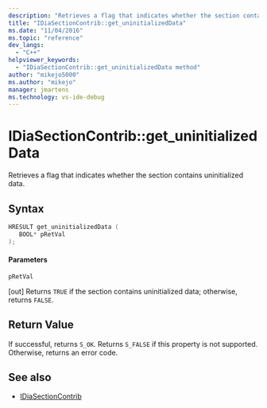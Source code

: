 ```yaml
---
description: "Retrieves a flag that indicates whether the section contains uninitialized data."
title: "IDiaSectionContrib::get_uninitializedData"
ms.date: "11/04/2016"
ms.topic: "reference"
dev_langs:
  - "C++"
helpviewer_keywords:
  - "IDiaSectionContrib::get_uninitializedData method"
author: "mikejo5000"
ms.author: "mikejo"
manager: jmartens
ms.technology: vs-ide-debug
---
```

# IDiaSectionContrib::get_uninitializedData

Retrieves a flag that indicates whether the section contains uninitialized data.

## Syntax

```C++
HRESULT get_uninitializedData ( 
   BOOL* pRetVal
);
```

#### Parameters
 `pRetVal`

[out] Returns `TRUE` if the section contains uninitialized data; otherwise, returns `FALSE`.

## Return Value
 If successful, returns `S_OK`. Returns `S_FALSE` if this property is not supported. Otherwise, returns an error code.

## See also
- [IDiaSectionContrib](../../debugger/debug-interface-access/idiasectioncontrib.md)
